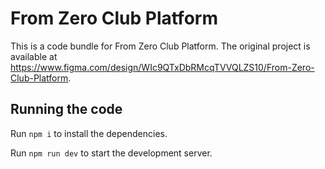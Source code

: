 
  # From Zero Club Platform

  This is a code bundle for From Zero Club Platform. The original project is available at https://www.figma.com/design/WIc9QTxDbRMcqTVVQLZS10/From-Zero-Club-Platform.

  ## Running the code

  Run `npm i` to install the dependencies.

  Run `npm run dev` to start the development server.
  